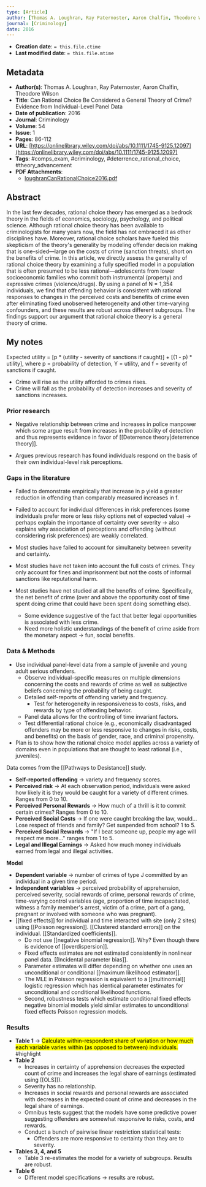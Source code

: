 ```yaml
---
type: [Article]
author: [Thomas A. Loughran, Ray Paternoster, Aaron Chalfin, Theodore Wilson]
journal: [Criminology]
date: 2016
---
```


* **Creation date**: `= this.file.ctime`
* **Last modified date**: `= this.file.mtime`

## Metadata

* **Author(s)**: Thomas A. Loughran, Ray Paternoster, Aaron Chalfin, Theodore Wilson
* **Title**: Can Rational Choice Be Considered a General Theory of Crime? Evidence from Individual-Level Panel Data
* **Date of publication**: 2016
* **Journal**: Criminology
* **Volume**: 54
* **Issue**: 1
* **Pages**: 86-112
* **URL**: [https://onlinelibrary.wiley.com/doi/abs/10.1111/1745-9125.12097](https://onlinelibrary.wiley.com/doi/abs/10.1111/1745-9125.12097)
* **Tags**: #comps_exam, #criminology, #deterrence_rational_choice, #theory_advancement
* **PDF Attachments**:
  * [loughranCanRationalChoice2016.pdf](zotero://open-pdf/library/items/9TNFMY4Q)

## Abstract

In the last few decades, rational choice theory has emerged as a bedrock theory in the fields of economics, sociology, psychology, and political science. Although rational choice theory has been available to criminologists for many years now, the field has not embraced it as other disciplines have. Moreover, rational choice scholars have fueled this skepticism of the theory's generality by modeling offender decision making that is one-sided—large on the costs of crime (sanction threats), short on the benefits of crime. In this article, we directly assess the generality of rational choice theory by examining a fully specified model in a population that is often presumed to be less rational—adolescents from lower socioeconomic families who commit both instrumental (property) and expressive crimes (violence/drugs). By using a panel of N = 1,354 individuals, we find that offending behavior is consistent with rational responses to changes in the perceived costs and benefits of crime even after eliminating fixed unobserved heterogeneity and other time-varying confounders, and these results are robust across different subgroups. The findings support our argument that rational choice theory is a general theory of crime.

## My notes

Expected utility = \[p * (utility - severity of sanctions if caught)] + \[(1 - p) * utility], where p = probability of detection, Y = utility, and f = severity of sanctions if caught.
* Crime will rise as the utility afforded to crimes rises.
* Crime will fall as the probability of detection increases and severity of sanctions increases.

### Prior research

* Negative relationship between crime and increases in police manpower which some argue result from increases in the probability of detection and thus represents evidence in favor of [[Deterrence theory|deterrence theory]].
  
* Argues previous research has found individuals respond on the basis of their own individual-level risk perceptions.

### Gaps in the literature

* Failed to demonstrate empirically that increase in p yield a greater reduction in offending than comparably measured increases in f.

* Failed to account for individual differences in risk preferences (some individuals prefer more or less risky options net of expected value) -> perhaps explain the importance of certainty over severity -> also explains why association of perceptions and offending (without considering risk preferences) are weakly correlated.
  
* Most studies have failed to account for simultaneity between severity and certainty.
  
* Most studies have not taken into account the full costs of crimes. They only account for fines and imprisonment but not the costs of informal sanctions like reputational harm.
  
* Most studies have not studied at all the benefits of crime. Specifically, the net benefit of crime (over and above the opportunity cost of time spent doing crime that could have been spent doing something else).
	* Some evidence suggestive of the fact that better legal opportunities is associated with less crime.
	* Need more holistic understandings of the benefit of crime aside from the monetary aspect -> fun, social benefits.

### Data & Methods

* Use individual panel-level data from a sample of juvenile and young adult serious offenders.
	* Observe individual-specific measures on multiple dimensions concerning the costs and rewards of crime as well as subjective beliefs concerning the probability of being caught.
	* Detailed self-reports of offending variety and frequency.
		* Test for heterogeneity in responsiveness to costs, risks, and rewards by type of offending behavior.
	* Panel data allows for the controlling of time invariant factors.
	* Test differential rational choice (e.g., economically disadvantaged offenders may be more or less responsive to changes in risks, costs, and benefits) on the basis of gender, race, and criminal propensity.
* Plan is to show how the rational choice model applies across a variety of domains even in populations that are thought to least rational (i.e., juveniles).

Data comes from the [[Pathways to Desistance]] study.

* **Self-reported offending** -> variety and frequency scores.
* **Perceived risk** -> At each observation period, individuals were asked how likely it is they would be caught for a variety of different crimes. Ranges from 0 to 10.
* **Perceived Personal Rewards** -> How much of a thrill is it to commit certain crimes? Ranges from 0 to 10.
* **Perceived Social Costs** -> If one were caught breaking the law, would... Lose respect of friends and family? Get suspended from school? 1 to 5.
* **Perceived Social Rewards** -> "If I beat someone up, people my age will respect me more..." ranges from 1 to 5.
* **Legal and Illegal Earnings** -> Asked how much money individuals earned from legal and illegal activities.

**Model**
* **Dependent variable** -> number of crimes of type J committed by an individual in a given time period.
* **Independent variables** -> perceived probability of apprehension, perceived severity, social rewards of crime, personal rewards of crime, time-varying control variables (age, proportion of time incapacitated, witness a family member's arrest, victim of a crime, part of a gang, pregnant or involved with someone who was pregnant).
* [[fixed effects]] for individual and time interacted with site (only 2 sites) using [[Poisson regression]]. [[Clustered standard errors]] on the individual. [[Standardized coefficients]].
	* Do not use [[negative binomial regression]]. Why? Even though there is evidence of [[overdispersion]].
	* Fixed effects estimates are not estimated consistently in nonlinear panel data. [[Incidental parameter bias]].
	* Parameter estimates will differ depending on whether one uses an unconditional or conditional [[maximum likelihood estimator]].
	* The MLE in Poisson regression is equivalent to a [[multinomial]] logistic regression which has identical parameter estimates for unconditional and conditional likelihood functions.
	* Second, robustness tests which estimate conditional fixed effects negative binomial models yield similar estimates to unconditional fixed effects Poisson regression models.

### Results

* **Table 1** -> <mark> Calculate within-respondent share of variation or how much each variable varies within (as opposed to between) individuals. </mark> #highlight 
* **Table 2**
	* Increases in certainty of apprehension decreases the expected count of crime and increases the legal share of earnings (estimated using [[OLS]]).
	* Severity has no relationship.
	* Increases in social rewards and personal rewards are associated with decreases in the expected count of crime and decreases in the legal share of earnings.
	* Omnibus tests suggest that the models have some predictive power suggesting offenders are somewhat responsive to risks, costs, and rewards.
	* Conduct a bunch of pairwise linear restriction statistical tests:
		* Offenders are more responsive to certainty than they are to severity.
* **Tables 3, 4, and 5**
	* Table 3 re-estimates the model for a variety of subgroups. Results are robust.
* **Table 6**
	* Different model specifications -> results are robust.